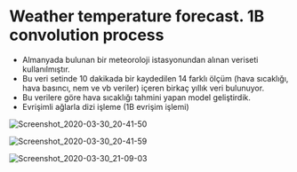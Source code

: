 # Weather temperature forecast. 1B convolution process 

* Almanyada bulunan bir meteoroloji istasyonundan alınan veriseti kullanılmıştır.
* Bu veri setinde 10 dakikada bir kaydedilen 14 farklı ölçüm (hava sıcaklığı, hava basıncı, nem ve vb veriler)
içeren birkaç yıllık veri bulunuyor.
* Bu verilere göre hava sıcaklığı tahmini yapan model geliştirdik.
* Evrişimli ağlarla dizi işleme (1B evrişim işlemi)

![Screenshot_2020-03-30_20-41-50](https://user-images.githubusercontent.com/54184905/77947435-96602680-72cc-11ea-8e5b-84018ae112e4.png)

![Screenshot_2020-03-30_20-41-59](https://user-images.githubusercontent.com/54184905/77947441-9829ea00-72cc-11ea-8c76-1d41d4c5d347.png)

![Screenshot_2020-03-30_21-09-03](https://user-images.githubusercontent.com/54184905/77947443-98c28080-72cc-11ea-8de6-922ee6a0b6a4.png)

